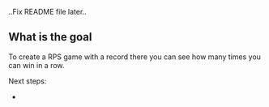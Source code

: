
..Fix README file later..

## What is the goal
To create a RPS game with a record there you can see how many times you can win in a row.

Next steps:

- 